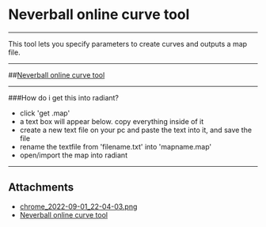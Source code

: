 # Neverball online curve tool

---

This tool lets you specify parameters to create curves and outputs a map file.

---

##[Neverball online curve tool](https://web.archive.org/web/20211021073648/http://bilious.alt.org/~paxed/curve.js/)

---

###How do i get this into radiant?

- click 'get .map'
- a text box will appear below. copy everything inside of it
- create a new text file on your pc and paste the text into it, and save the file
- rename the textfile from 'filename.txt' into 'mapname.map'
- open/import the map into radiant

---

## Attachments

- [chrome_2022-09-01_22-04-03.png](https://trello.com/1/cards/63111013d107a1011927bc14/attachments/63111035c51e7e004f865c40/download/chrome_2022-09-01_22-04-03.png)
- [Neverball online curve tool](https://web.archive.org/web/20211021073648/http://bilious.alt.org/~paxed/curve.js/)
